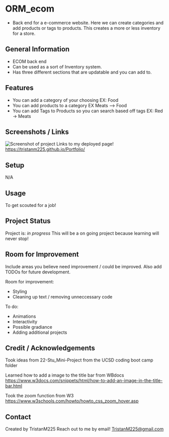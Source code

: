 # ORM_ecom
- Back end for a e-commerce website. Here we can create categories and add products or tags to products. This creates a more or less inventory for a store. 




## General Information
- ECOM back end
- Can be used as a sort of Inventory system.
- Has three different sections that are updatable and you can add to.



## Features
- You can add a category of your choosing EX: Food
- You can add products to a category EX Meats --> Food
- You can add Tags to Products so you can search based off tags EX: Red -> Meats



## Screenshots / Links
![Screenshot of project](./assets/images/screenshot.JPG)
Links to my deployed page! 
https://tristanm225.github.io/Portfolio/ 



## Setup
N/A

## Usage
To get scouted for a job!


## Project Status
Project is: _in progress_ 
This will be a on going project because learning will never stop!

## Room for Improvement
Include areas you believe need improvement / could be improved. Also add TODOs for future development.

Room for improvement:
- Styling
- Cleaning up text / removing unneccessary code

To do:
- Animations
- Interactivity
- Possible gradiance
- Adding additional projects

## Credit / Acknowledgements 
Took ideas from 22-Stu_Mini-Project from the UCSD coding boot camp folder

Learned how to add a image to the title bar from WBdocs https://www.w3docs.com/snippets/html/how-to-add-an-image-in-the-title-bar.html 

Took the zoom function from W3 https://www.w3schools.com/howto/howto_css_zoom_hover.asp 

## Contact
Created by TristanM225 Reach out to me by email! TristanM225@gmail.com

